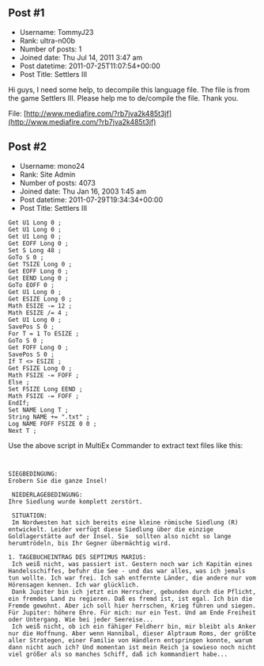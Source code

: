 ## Post #1
- Username: TommyJ23
- Rank: ultra-n00b
- Number of posts: 1
- Joined date: Thu Jul 14, 2011 3:47 am
- Post datetime: 2011-07-25T11:07:54+00:00
- Post Title: Settlers III

Hi guys,
I need some help, to decompile this language file. The file is from the game Settlers III. Please help me to de/compile the file. Thank you.


File: [http://www.mediafire.com/?rb7jva2k485t3jf](http://www.mediafire.com/?rb7jva2k485t3jf)
## Post #2
- Username: mono24
- Rank: Site Admin
- Number of posts: 4073
- Joined date: Thu Jan 16, 2003 1:45 am
- Post datetime: 2011-07-29T19:34:34+00:00
- Post Title: Settlers III

```
Get U1 Long 0 ;
Get U1 Long 0 ;
Get U1 Long 0 ;
Get EOFF Long 0 ;
Set S Long 48 ;
GoTo S 0 ;
Get TSIZE Long 0 ;
Get EOFF Long 0 ;
Get EEND Long 0 ;
GoTo EOFF 0 ;
Get U1 Long 0 ;
Get ESIZE Long 0 ;
Math ESIZE -= 12 ;
Math ESIZE /= 4 ;
Get U1 Long 0 ;
SavePos S 0 ;
For T = 1 To ESIZE ;
GoTo S 0 ;
Get FOFF Long 0 ;
SavePos S 0 ;
If T <> ESIZE ;
Get FSIZE Long 0 ;
Math FSIZE -= FOFF ;
Else ;
Set FSIZE Long EEND ;
Math FSIZE -= FOFF ;
EndIf;
Set NAME Long T ;
String NAME += ".txt" ;
Log NAME FOFF FSIZE 0 0 ;
Next T ;

```


Use the above script in MultiEx Commander to extract text files like this:

```


SIEGBEDINGUNG: 
Erobern Sie die ganze Insel! 

 NIEDERLAGEBEDINGUNG: 
Ihre Siedlung wurde komplett zerstört. 

 SITUATION:
 Im Nordwesten hat sich bereits eine kleine römische Siedlung (R) entwickelt. Leider verfügt diese Siedlung über die einzige Goldlagerstätte auf der Insel. Sie  sollten also nicht so lange herumtrödeln, bis Ihr Gegner übermächtig wird.

1. TAGEBUCHEINTRAG DES SEPTIMUS MARIUS:
 Ich weiß nicht, was passiert ist. Gestern noch war ich Kapitän eines Handelsschiffes, befuhr die See - und das war alles, was ich jemals tun wollte. Ich war frei. Ich sah entfernte Länder, die andere nur vom Hörensagen kennen. Ich war glücklich.
 Dank Jupiter bin ich jetzt ein Herrscher, gebunden durch die Pflicht, ein fremdes Land zu regieren. Daß es fremd ist, ist egal. Ich bin die Fremde gewohnt. Aber ich soll hier herrschen, Krieg führen und siegen. Für Jupiter: höhere Ehre. Für mich: nur ein Test. Und am Ende Freiheit oder Untergang. Wie bei jeder Seereise...
 Ich weiß nicht, ob ich ein fähiger Feldherr bin, mir bleibt als Anker nur die Hoffnung. Aber wenn Hannibal, dieser Alptraum Roms, der größte aller Strategen, einer Familie von Händlern entspringen konnte, warum dann nicht auch ich? Und momentan ist mein Reich ja sowieso noch nicht viel größer als so manches Schiff, daß ich kommandiert habe... 
```
